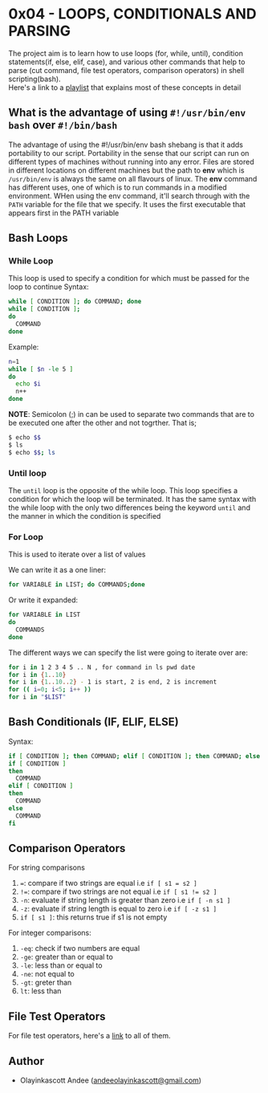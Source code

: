 # 0x04 - LOOPS, CONDITIONALS AND PARSING
The project aim is to learn how to use loops (for, while, until), condition statements(if, else, elif, case), and various other commands that help to parse (cut command, file test operators, comparison operators) in shell scripting(bash).  
Here's a link to a [playlist](https://youtube.com/playlist?list=PLS1QulWo1RIYmaxcEqw5JhK3b-6rgdWO_) that explains most of these concepts in detail

## What is the advantage of using `#!/usr/bin/env bash` over `#!/bin/bash`
The advantage of using the #!/usr/bin/env bash shebang is that it adds portability to our script. Portability in the sense that our script can run on different types of machines without running into any error. Files are stored in different locations on different machines but the path to **env** which is `/usr/bin/env` is always the same on all flavours of linux. The **env** command has different uses, one of which is to run commands in a modified environment. WHen using the env command, it'll search through with the `PATH` variable for the file that we specify. It uses the first executable that appears first in the PATH variable

## Bash Loops

### While Loop
This loop is used to specify a condition for which must be passed for the loop to continue
Syntax:

```bash
while [ CONDITION ]; do COMMAND; done
while [ CONDITION ];
do
  COMMAND
done
```

Example:

```bash
n=1
while [ $n -le 5 ]
do
  echo $i
  n++
done
```
**NOTE**: Semicolon (;) in can be used to separate two commands that are to be executed one after the other and not togrther. That is;

```bash
$ echo $$
$ ls
$ echo $$; ls
```
### Until loop
The `until` loop is the opposite of the while loop. This loop specifies a condition for which the loop will be terminated. It has the same syntax with the while loop with the only two differences being the keyword `until` and the manner in which the condition is specified

### For Loop
This is used to iterate over a list of values

We can write it as a one liner:
```bash
for VARIABLE in LIST; do COMMANDS;done
```

Or write it expanded:
```bash
for VARIABLE in LIST
do
  COMMANDS
done
```

The different ways we can specify the list were going to iterate over are:
```bash
for i in 1 2 3 4 5 .. N , for command in ls pwd date
for i in {1..10}
for i in {1..10..2} - 1 is start, 2 is end, 2 is increment
for (( i=0; i<5; i++ ))
for i in "$LIST"
```

## Bash Conditionals (IF, ELIF, ELSE)
Syntax:

```bash
if [ CONDITION ]; then COMMAND; elif [ CONDITION ]; then COMMAND; else COMMAND; fi
if [ CONDITION ]
then
  COMMAND
elif [ CONDITION ]
then
  COMMAND
else
  COMMAND
fi
```

## Comparison Operators
For string comparisons
1. `=`: compare if two strings are equal i.e `if [ s1 = s2 ]`
2. `!=`: compare if two strings are not equal i.e `if [ s1 != s2 ]`
3. `-n`: evaluate if string length is greater than zero i.e `if [ -n s1 ]`
4. `-z`: evaluate if string length is equal to zero i.e `if [ -z s1 ]`
5.  `if [ s1 ]`: this returns true if s1 is not empty

For integer comparisons:
1. `-eq`: check if two numbers are equal
2. `-ge`: greater than or equal to
3. `-le`: less than or equal to
4. `-ne`: not equal to
5. `-gt`: greter than
6. `lt`: less than

## File Test Operators
For file test operators, here's a [link](https://tldp.org/LDP/abs/html/fto.html) to all of them.

## Author
* Olayinkascott Andee (andeeolayinkascott@gmail.com)
